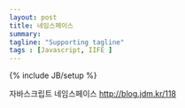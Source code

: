 ```yaml
---
layout: post
title: 네임스페이스
summary:
tagline: "Supporting tagline"
tags : [Javascript, IIFE ]
---
```

{% include JB/setup %}

자바스크립트 네임스페이스 http://blog.jdm.kr/118